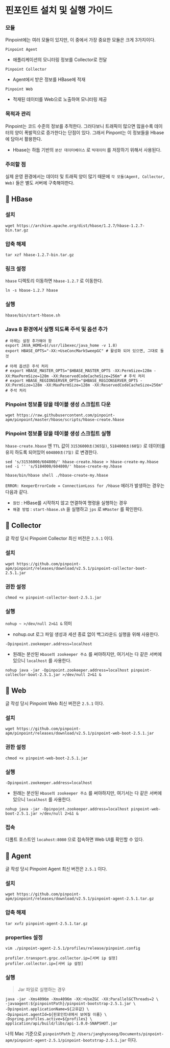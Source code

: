 # 핀포인트 설치 및 실행 가이드

### 모듈

Pinpoint에는 여러 모듈이 있지만, 이 중에서 가장 중요한 모듈은 크게 3가지이다.

`Pinpoint Agent`

- 애플리케이션의 모니터링 정보를 Collector로 전달

`Pinpoint Collector`

- Agent에서 받은 정보를 HBase에 적재

`Pinpoint Web`

- 적재된 데이터를 Web으로 노출하여 모니터링 제공

### 목적과 관리

Pinpoint는 코드 수준의 정보를 추적한다. 그러다보니 트래픽이 많으면 많을수록 데이터의 양이 폭발적으로 증가한다는 단점이 있다. 그래서 Pinpont는 이 정보들을 Hbase에 담아서 활용한다.

- Hbase는 하둡 기반의 `분산 데이터베이스` 로 `빅데이터` 를 저장하기 위해서 사용된다.

### 주의할 점

실제 운영 환경에서는 데이터 및 트래픽 양이 많기 때문에 `각 모듈(Agent, Collector, Web)` 들은 별도 서버에 구축해야한다.

## :pushpin: HBase

### 설치

```shell
wget https://archive.apache.org/dist/hbase/1.2.7/hbase-1.2.7-bin.tar.gz
```

### 압축 해제

```shell
tar xzf hbase-1.2.7-bin.tar.gz
```

### 링크 설정

`hbase` 디렉토리 이동하면 `hbase-1.2.7` 로 이동한다.

```shell
ln -s hbase-1.2.7 hbase
```

### 실행

```shell
hbase/bin/start-hbase.sh
```

### Java 8 환경에서 실행 되도록 주석 및 옵션 추가

```shell
# 아래는 설정 추가해야 함
export JAVA_HOME=$(/usr/libexec/java_home -v 1.8)
export HBASE_OPTS="-XX:+UseConcMarkSweepGC" # 활성화 되어 있으면, 그대로 둘 것

# 아래 옵션은 주석 처리
# export HBASE_MASTER_OPTS="$HBASE_MASTER_OPTS -XX:PermSize=128m -XX:MaxPermSize=128m -XX:ReservedCodeCacheSize=256m" # 주석 처리
# export HBASE_REGIONSERVER_OPTS="$HBASE_REGIONSERVER_OPTS -XX:PermSize=128m -XX:MaxPermSize=128m -XX:ReservedCodeCacheSize=256m" # 주석 처리
```

### Pinpoint 정보를 담을 테이블 생성 스크립트 다운

```shell
wget https://raw.githubusercontent.com/pinpoint-apm/pinpoint/master/hbase/scripts/hbase-create.hbase
```

### Pinpoint 정보를 담을 테이블 생성 스크립트 실행

`hbase-create.hbase` 엔 `TTL` 값이 `31536000초(365일)`, `5184000초(60일)` 로 데이터를 유지 하도록 되어있어 `604800초(7일)` 로 변경한다.

```shell
sed 's/31536000/604800/' hbase-create.hbase > hbase-create-my.hbase
sed -i '' 's/5184000/604800/' hbase-create-my.hbase
```

```shell
hbase/bin/hbase shell ./hbase-create-my.hbase
```

`ERROR: KeeperErrorCode = ConnectionLoss for /hbase` 에러가 발생하는 경우는 다음과 같다.

- `원인` : HBase를 시작하지 않고 연결하여 명령을 실행하는 경우
- `해결 방법` : `start-hbase.sh` 을 실행하고 `jps` 로 `HMaster` 를 확인한다.

## :pushpin: Collector

글 작성 당시 Pinpoint Collector 최신 버전은 `2.5.1` 이다.

### 설치

```shell
wget https://github.com/pinpoint-apm/pinpoint/releases/download/v2.5.1/pinpoint-collector-boot-2.5.1.jar
```

### 권한 설정

```shell
chmod +x pinpoint-collector-boot-2.5.1.jar
```

### 실행

`nohup ~ >/dev/null 2>&1 &` 의미

- nohup.out 로그 파일 생성과 세션 종료 없이 백그라운드 실행을 위해 사용한다.

`-Dpinpoint.zookeeper.address=localhost`

- 원래는 분산된 `Hbase의 zookeeper 주소` 를 써야하지만, 여기서는 다 같은 서버에 있으니 `localhost` 를 사용한다.

```shell
nohup java -jar -Dpinpoint.zookeeper.address=localhost pinpoint-collector-boot-2.5.1.jar >/dev/null 2>&1 &
```

## :pushpin: Web

글 작성 당시 Pinpoint Web 최신 버전은 `2.5.1` 이다.

### 설치

```shell
wget https://github.com/pinpoint-apm/pinpoint/releases/download/v2.5.1/pinpoint-web-boot-2.5.1.jar
```

### 권한 설정

```shell
chmod +x pinpoint-web-boot-2.5.1.jar
```

### 실행

`-Dpinpoint.zookeeper.address=localhost`

- 원래는 분산된 `Hbase의 zookeeper 주소` 를 써야하지만, 여기서는 다 같은 서버에 있으니 `localhost` 를 사용한다.

```shell
nohup java -jar -Dpinpoint.zookeeper.address=localhost pinpoint-web-boot-2.5.1.jar >/dev/null 2>&1 &
```

### 접속

디폴트 호스트인 `locahost:8080` 으로 접속하면 Web UI를 확인할 수 있다.

## :pushpin: Agent

글 작성 당시 Pinpoint Agent 최신 버전은 `2.5.1` 이다.

### 설치

```shell
wget https://github.com/pinpoint-apm/pinpoint/releases/download/v2.5.1/pinpoint-agent-2.5.1.tar.gz
```

### 압축 해제

```shell
tar xvfz pinpoint-agent-2.5.1.tar.gz
```

### properties 설정

```shell
vim ./pinpoint-agent-2.5.1/profiles/release/pinpoint.config
```

```config
profiler.transport.grpc.collector.ip=[서버 ip 설정]
profiler.collector.ip=[서버 ip 설정]
```

### 실행

> Jar 파일로 실행하는 경우

```shell
java -jar -Xms4096m -Xmx4096m -XX:+UseZGC -XX:ParallelGCThreads=2 \
-javaagent:${pinpointPath}/pinpoint-bootstrap-2.5.1.jar \ 
-Dpinpoint.applicationName=${고유값} \
-Dpinpoint.agentId=${핀포인트내에서 보여질 이름} \
-Dspring.profiles.active=${profiles} \
application/api/build/libs/api-1.0.0-SNAPSHOT.jar 
```

나의 Mac 기준으로 `pinpointPath`
는 `/Users/janghyoseog/Documents/pinpoint-apm/pinpoint-agent-2.5.1/pinpoint-bootstrap-2.5.1.jar` 이다.


